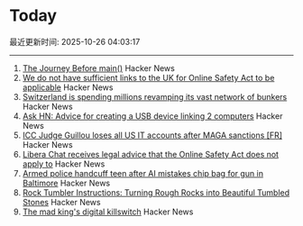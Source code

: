 # Today

最近更新时间: 2025-10-26 04:03:17

--- 
1. [The Journey Before main()](https://amit.prasad.me/blog/before-main) Hacker News
2. [We do not have sufficient links to the UK for Online Safety Act to be applicable](https://libera.chat/news/advised) Hacker News
3. [Switzerland is spending millions revamping its vast network of bunkers](https://www.washingtonpost.com/world/2025/10/25/switzerland-nuclear-bunkers-overhaul/) Hacker News
4. [Ask HN: Advice for creating a USB device linking 2 computers](https://news.ycombinator.com/item?id=45706169) Hacker News
5. [ICC Judge Guillou loses all US IT accounts after MAGA sanctions [FR]](https://www.franceinfo.fr/replay-radio/nouveau-monde/quand-les-sanctions-internationales-emises-par-washington-imposent-une-vie-deconnectee-a-un-magistrat-francais_7545724.html) Hacker News
6. [Libera Chat receives legal advice that the Online Safety Act does not apply to](https://libera.chat/news/advised) Hacker News
7. [Armed police handcuff teen after AI mistakes chip bag for gun in Baltimore](https://www.bbc.com/news/articles/cgjdlx92lylo) Hacker News
8. [Rock Tumbler Instructions: Turning Rough Rocks into Beautiful Tumbled Stones](https://rocktumbler.com/tips/rock-tumbler-instructions/) Hacker News
9. [The mad king's digital killswitch](https://pluralistic.net/2025/10/20/post-american-internet/#huawei-with-american-characteristics) Hacker News

